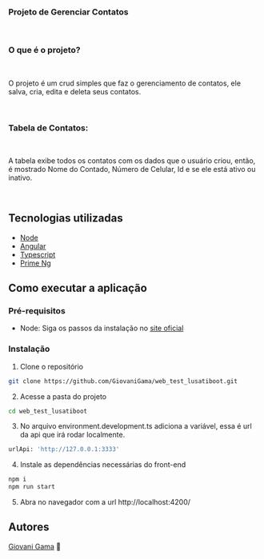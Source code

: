 <div>
    <summary><h3>Projeto de Gerenciar Contatos</h3></summary>
    <br />  
    <summary><h3>O que é o projeto?</h3></summary>
    <br />
    <div>
        <p>
            O projeto é um crud simples que faz o gerenciamento de contatos, ele salva, cria, edita e deleta seus contatos.
        </p>
    </div>
    <br />
    <summary><h3>Tabela de Contatos:</h3></summary>
    <br />
    <div>
        <p>
            A tabela exibe todos os contatos com os dados que o usuário criou, então, é mostrado Nome do Contado, Número de Celular, Id e se ele está ativo ou inativo.
        </p>
    </div>
    <br />
</div>

## Tecnologias utilizadas 
- [Node](https://nodejs.org/en/)
- [Angular](https://angular.io/)
- [Typescript](https://www.typescriptlang.org/)
- [Prime Ng](https://primeng.org/)

## Como executar a aplicação 
### Pré-requisitos
* Node: Siga os passos da instalação no [site oficial](https://nodejs.org/en/download/)

### Instalação
1. Clone o repositório
```bash
git clone https://github.com/GiovaniGama/web_test_lusatiboot.git
```
2. Acesse a pasta do projeto
```bash
cd web_test_lusatiboot
```
3. No arquivo environment.development.ts adiciona a variável, essa é url da api que irá rodar localmente.
```bash
urlApi: 'http://127.0.0.1:3333'
```
4. Instale as dependências necessárias do front-end
```bash
npm i
npm run start
```
5. Abra no navegador com a url http://localhost:4200/


## Autores
<a href="https://github.com/GiovaniGama">Giovani Gama</a> 🚀 